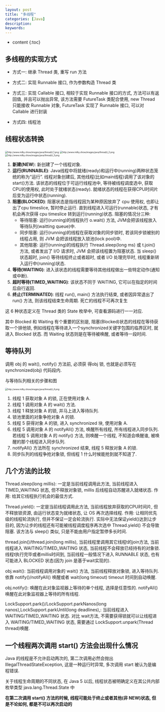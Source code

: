```yaml
---
layout: post
title: "多线程"
categories: [Java]
description:
keywords:
---
```


* content
{:toc}
## 多线程的实现方式

* 方式一: 继承 Thread 类, 重写 run 方法

* 方式二: 实现 Runnable 接口, 作为参数构造 Thread 类

* 方式三: 实现 Callable 接口, 相较于实现 Runnable 接口的方式, 方法可以有返回值, 并且可以抛出异常, 该方法需要 FutureTask 类配合使用, new Thread 只能接收 Runnable 对象, FutureTask 实现了 Runnable 接口, 可以对 Callable 进行封装

* 方式四: 线程池

## 线程状态转换

<img src="http://www.milky.show/images/java/thread/t_1.png" alt="http://www.milky.show/images/java/thread/t_1.png" style="zoom: 50%;" />

<img src="http://www.milky.show/images/java/thread/t_2.png" alt="http://www.milky.show/images/java/thread/t_2.png" style="zoom: 50%;" />

<img src="http://www.milky.show/images/java/thread/t_3.png" alt="http://www.milky.show/images/java/thread/t_3.png" style="zoom: 50%;" />

1. **新建(NEW**): 新创建了一个线程对象. 
2. **运行(RUNNABLE)**: Java线程中将就绪(ready)和运行中(running)两种状态笼统的称为“运行”. 
    线程对象创建后, 其他线程(比如main线程)调用了该对象的start()方法. 该状态的线程位于可运行线程池中, 等待被线程调度选中, 获取CPU的使用权, 此时处于就绪状态(ready). 就绪状态的线程在获得CPU时间片后变为运行中状态(running). 
3. **阻塞(BLOCKED)**: 阻塞状态是指线程因为某种原因放弃了 cpu 使用权, 也即让出了cpu timeslice, 暂时停止运行. 直到线程进入可运行(runnable)状态, 才有机会再次获得 cpu timeslice 转到运行(running)状态. 阻塞的情况分三种:  
    * 等待阻塞: 运行(running)的线程执行 o.wait() 方法, JVM会把该线程放入等待队列(waitting queue)中. 
    * 同步阻塞: 运行(running)的线程在获取对象的同步锁时, 若该同步锁被别的线程占用, 则 JVM 会把该线程放入锁池(lock pool)中. 
    * 其他阻塞: 运行(running)的线程执行 Thread.sleep(long ms) 或 t.join() 方法, 或者发出了 I/O 请求时, JVM 会把该线程置为阻塞状态. 当 sleep() 状态超时, join() 等待线程终止或者超时, 或者 I/O 处理完毕时, 线程重新转入运行中(running)状态. 
4. **等待(WAITING)**: 进入该状态的线程需要等待其他线程做出一些特定动作(通知或中断). 
5. **超时等待(TIMED_WAITING)**: 该状态不同于 WAITING, 它可以在指定的时间后自行返回. 
6. **终止(TERMINATED)**: 线程 run(), main() 方法执行结束, 或者因异常退出了 run() 方法, 则该线程结束生命周期. 死亡的线程不可再次复生

这 6 种状态定义在 Thread 类的 State 枚举中, 可查看源码进行一一对应. 

其中 Blocked 和 Waiting 有个重要的区别是, 阻塞(Blocked)状态的线程在等待获取一个排他锁, 例如线程在等待进入一个synchronized关键字包围的临界区时, 就进入 Blocked 状态. 而 Waiting 状态则是在等待被唤醒, 或者等待一段时间. 



## **等待队列**

调用 obj 的 wait(), notify() 方法前, 必须获 得obj 锁, 也就是必须写在 synchronized(obj) 代码段内. 

与等待队列相关的步骤和图

<img src="http://www.milky.show/images/java/thread/t_4.png" alt="http://www.milky.show/images/java/thread/t_4.png" style="zoom: 50%;" />

1. 线程 1 获取对象 A 的锁, 正在使用对象 A. 
2. 线程 1 调用对象 A 的 wait() 方法. 
3. 线程 1 释放对象 A 的锁, 并马上进入等待队列. 
4. 锁池里面的对象争抢对象 A 的锁. 
5. 线程 5 获得对象 A 的锁, 进入 synchronized 块, 使用对象 A. 
6. 线程 5 调用对象 A 的 notifyAll() 方法, 唤醒所有线程, 所有线程进入同步队列. 若线程 5 调用对象 A 的 notify() 方法, 则唤醒一个线程, 不知道会唤醒谁, 被唤醒的那个线程进入同步队列. 
7. notifyAll() 方法所在 synchronized 结束, 线程 5 释放对象 A 的锁. 
8. 同步队列的线程争抢对象锁, 但线程 1 什么时候能抢到就不知道了.  



## 几个方法的比较

Thread.sleep(long millis): 一定是当前线程调用此方法, 当前线程进入 TIMED_WAITING 状态, 但不释放对象锁, millis 后线程自动苏醒进入就绪状态. 作用: 给其它线程执行机会的最佳方式. 

Thread.yield(): 一定是当前线程调用此方法, 当前线程放弃获取的CPU时间片, 但不释放锁资源, 由运行状态变为就绪状态, 让 OS 再次选择线程. 作用: 让相同优先级的线程轮流执行, 但并不保证一定会轮流执行. 实际中无法保证yield()达到让步目的, 因为让步的线程还有可能被线程调度程序再次选中 Thread.yield() 不会导致阻塞. 该方法与 sleep() 类似, 只是不能由用户指定暂停多长时间. 

thread.join()/thread.join(long millis), 当前线程里调用其它线程t的join方法, 当前线程进入 WAITING/TIMED_WAITING 状态, 当前线程不会释放已经持有的对象锁. 线程t执行完毕或者millis时间到, 当前线程一般情况下进入 RUNNABLE 状态, 也有可能进入 BLOCKED 状态(因为 join 是基于wait实现的). 

obj.wait(): 当前线程调用对象的 wait() 方法, 当前线程释放对象锁, 进入等待队列. 依靠 notify()/notifyAll() 唤醒或者 wait(long timeout) timeout 时间到自动唤醒. 

obj.notify(): 唤醒在此对象监视器上等待的单个线程, 选择是任意性的. notifyAll() 唤醒在此对象监视器上等待的所有线程. 

LockSupport.park()/LockSupport.parkNanos(long nanos),LockSupport.parkUntil(long deadlines),: 当前线程进入 WAITING/TIMED_WAITING 状态. 对比 wait方法, 不需要获得锁就可以让线程进入 WAITING/TIMED_WAITING 状态, 需要通过 LockSupport.unpark(Thread thread)唤醒. 



## 一个线程两次调用 start() 方法会出现什么情况

Java 的线程是不允许启动两次的, 第二次调用必然会抛出 IllegalThreadStateException, 这是一种运行时异常, 多次调用 start 被认为是编程错误. 

关于线程生命周期的不同状态, 在 Java 5 以后, 线程状态被明确定义在其公共内部枚举类型 java.lang.Thread.State 中

**在第二次调用 start() 方法的时候, 线程可能处于终止或者其他(非 NEW)状态, 但是不论如何, 都是不可以再次启动的**